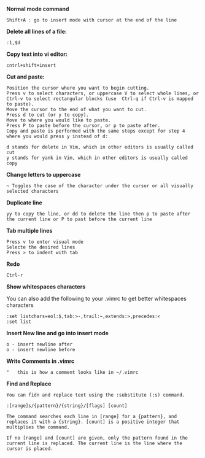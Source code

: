 **Normal mode command**

    Shift+A : go to insert mode with cursor at the end of the line

**Delete all lines of a file:**

	:1,$d

**Copy text into vi editor:**

	cntrl+shift+insert

	
**Cut and paste:**

    Position the cursor where you want to begin cutting.
    Press v to select characters, or uppercase V to select whole lines, or Ctrl-v to select rectangular blocks (use  Ctrl-q if Ctrl-v is mapped to paste).
    Move the cursor to the end of what you want to cut.
    Press d to cut (or y to copy).
    Move to where you would like to paste.
    Press P to paste before the cursor, or p to paste after.
    Copy and paste is performed with the same steps except for step 4 where you would press y instead of d:

    d stands for delete in Vim, which in other editors is usually called cut
    y stands for yank in Vim, which in other editors is usually called copy

**Change letters to uppercase**

	~ Toggles the case of the character under the cursor or all visually selected characters

**Duplicate line**

	yy to copy the line, or dd to delete the line then p to paste after the current line or P to past before the current line

**Tab multiple lines**

	Press v to enter visual mode
	Selecte the desired lines
	Press > to indent with tab

**Redo**

	Ctrl-r

**Show whitespaces characters**

You can also add the following to your .vimrc to get better whitespaces characters

	:set listchars=eol:$,tab:>-,trail:~,extends:>,precedes:<
	:set list

**Insert New line and go into insert mode**

	o - insert newline after
	o - insert newline before

**Write Comments in .vimrc**
	
	"	this is how a comment looks like in ~/.vimrc

**Find and Replace**

	You can fidn and replace text using the :substitute (:s) command.

	:[range]s/{pattern}/{string}/[flags] [count]

	The command searches each line in [range] for a {pattern}, and replaces it with a {string}. [count] is a positive integer that multiplies the command.

	If no [range] and [count] are given, only the pattern found in the current line is replaced. The current line is the line where the cursor is placed.



